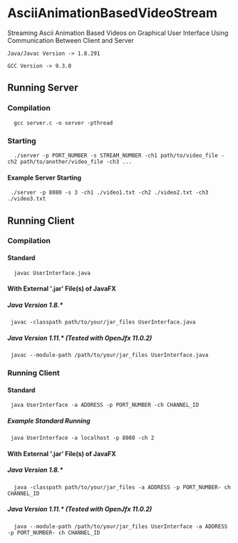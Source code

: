 # AsciiAnimationBasedVideoStream
Streaming Ascii Animation Based Videos on Graphical User Interface Using Communication Between Client and Server

```
Java/Javac Version -> 1.8.291

GCC Version -> 9.3.0
```

## Running Server

### Compilation

```
  gcc server.c -o server -pthread
```

### Starting

```
  ./server -p PORT_NUMBER -s STREAM_NUMBER -ch1 path/to/video_file -ch2 path/to/another/video_file -ch3 ...
```

#### Example Server Starting

```
 ./server -p 8080 -s 3 -ch1 ./video1.txt -ch2 ./video2.txt -ch3 ./video3.txt
```

## Running Client

### Compilation

#### Standard
```
  javac UserInterface.java
```

#### With External '.jar' File(s) of JavaFX

##### Java Version 1.8.*
```
 javac -classpath path/to/your/jar_files UserInterface.java
```
##### Java Version 1.11.* (Tested with OpenJfx 11.0.2)
```
 javac --module-path /path/to/your/jar_files UserInterface.java
```
### Running Client

#### Standard
``` 
 java UserInterface -a ADDRESS -p PORT_NUMBER -ch CHANNEL_ID
```
##### Example Standard Running
```
 java UserInterface -a localhost -p 8080 -ch 2
```

#### With External '.jar' File(s) of JavaFX

##### Java Version 1.8.*
```
  java -classpath path/to/your/jar_files -a ADDRESS -p PORT_NUMBER- ch CHANNEL_ID
```
##### Java Version 1.11.* (Tested with OpenJfx 11.0.2)
```
  java --module-path /path/to/your/jar_files UserInterface -a ADDRESS -p PORT_NUMBER- ch CHANNEL_ID
```


